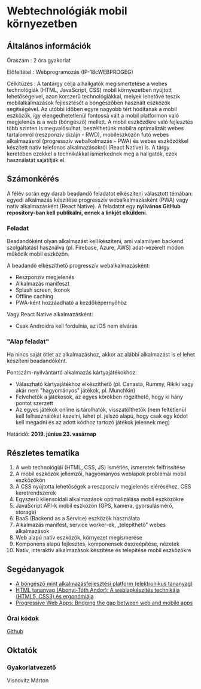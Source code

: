 # Webtechnológiák mobil környezetben

## Általános információk

Óraszám
: 2 óra gyakorlat

Előfeltétel
: Webprogramozás (IP-18cWEBPROGEG)

Célkitűzés
: A tantárgy célja a hallgatók megismertetése a webes technológiák (HTML, JavaScript, CSS) mobil környezetben nyújtott lehetőségeivel, azon korszerű technológiákkal, melyek lehetővé teszik mobilalkalmazások fejlesztését a böngészőben használt eszközök segítségével. Az utóbbi időben egyre nagyobb tért hódítanak a mobil eszközök, így elengedhetetlenül fontossá vált a mobil platformon való megjelenés is a web (böngésző) mellett. A mobil eszközökre való fejlesztés több szinten is megvalósulhat, beszélhetünk mobilra optimalizált webes tartalomról (reszponzív dizájn - RWD), mobileszközön futó webes alkalmazásról (progresszív webalkalmazás - PWA) és webes eszközökkel készített natív telefonos alkalmazásokról (React Native) is. A tárgy keretében ezekkel a technikákkal ismerkednek meg a hallgatók, ezek használatát sajátítják el.

## Számonkérés

A félév során egy darab beadandó feladatot elkészíteni választott témában: egyedi alkalmazás készítése progresszív webalkalmazásként (PWA) vagy natív alkalmazásként (React Native). A feladatot egy **nyilvános GitHub repository-ban kell publikálni, ennek a linkjét elküldeni**.

### Feladat

Beadandóként olyan alkalmazást kell készíteni, ami valamilyen backend szolgáltatást használva (pl. Firebase, Azure, AWS) adat-vezérelt módon működik mobil eszközön.

A beadandó elkészíthető progresszív webalkalmazásként:

- Reszponzív megjelenés
- Alkalmazás manifeszt
- Splash screen, ikonok
- Offline caching
- PWA-ként hozzáadható a kezdőképernyőhöz

Vagy React Native alkalmazásként:

- Csak Androidra kell fordulnia, az iOS nem elvárás

### "Alap feladat"

Ha nincs saját ötlet az alkalmazáshoz, akkor az alábbi alkalmazást is el lehet készíteni beadandóként.

Pontszám-nyilvántartó alkalmazás kártyajátékokhoz:

- Válaszható kártyajátékhoz elkészíthető (pl. Canasta, Rummy, Rikiki vagy akár nem "hagyományos" játékok, pl. Munchkin)
- Felvehetők a játékosok, az egyes körökben rögzíthető, hogy ki hány pontot szerzett
- Az egyes játékok online is tárolhatók, visszatölthetők (nem feltétlenül kell felhasználókat kezelni, lehet pl. jelszó alapú, hogy csak egy kódot kell megadni és az adott kódhoz tartozó játékok jelennek meg)

Határidő: **2019. június 23. vasárnap**

## Részletes tematika

1. A web technológiái (HTML, CSS, JS) ismétlés, ismeretek felfrissítése
2. A mobil eszközök jellemzői, hagyományos weblapok problémái mobil eszközökön
3. A CSS nyújtotta lehetőségek a reszponzív megjelenés eléréséhez, CSS keretrendszerek
4. Egyszerű kliensoldali alkalmazások optimalizálása mobil eszközökre
5. JavaScript API-k mobil eszközön (GPS, kamera, gyorsulásmérő, storage)
6. BaaS (Backend as a Service) eszközök használata
7. Alkalmazás manifest, service worker-ek, „telepíthető” webes alkalmazások
8. Web alapú natív eszközök, környezet megismerése
9. Komponens alapú fejlesztés, komponensek összeépítése, nézetek
10. Natív, interaktív alkalmazások készítése és telepítése mobil eszközökre

## Segédanyagok

- [A böngésző mint alkalmazásfejlesztési platform (elektronikus tananyag)](http://webprogramozas.inf.elte.hu/tananyag/kliens/)
- [HTML tananyag (Abonyi-Tóth Andor): A weblapkészítés technikája (HTML5, CSS3) és ergonómiája](http://tamop412.elte.hu/tananyagok/weblapkeszites)
- [Progressive Web Apps: Bridging the gap between web and mobile apps](https://medium.freecodecamp.org/progressive-web-apps-bridging-the-gap-between-web-and-mobile-apps-a08c76e3e768)

### Órai kódok

[Github](https://github.com/vimtaai/elte)

## Oktatók

### Gyakorlatvezető

Visnovitz Márton

